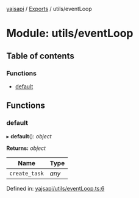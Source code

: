 [yajsapi](../README.md) / [Exports](../modules.md) / utils/eventLoop

# Module: utils/eventLoop

## Table of contents

### Functions

- [default](utils_eventloop.md#default)

## Functions

### default

▸ **default**(): *object*

**Returns:** *object*

Name | Type |
------ | ------ |
`create_task` | *any* |

Defined in: [yajsapi/utils/eventLoop.ts:6](https://github.com/golemfactory/yajsapi/blob/289a25a/yajsapi/utils/eventLoop.ts#L6)
